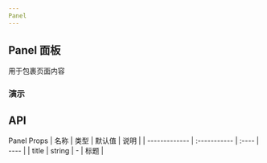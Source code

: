 ```yaml
---
Panel
---
```


<script setup>
import { ref } from 'vue'
</script>

## Panel 面板

用于包裹页面内容

### 演示

<preview path="./demos/panel/panel-demo.vue" title="横向标题" description="title为可选参数"></preview>

## API

Panel Props
| 名称 | 类型 | 默认值 | 说明 |
| ------------- | :----------- | :---- | ---- |
| title | string | - | 标题 |
